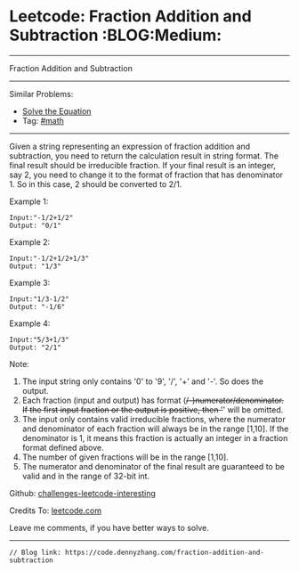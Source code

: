 
# Leetcode: Fraction Addition and Subtraction     :BLOG:Medium:

---

Fraction Addition and Subtraction  

---

Similar Problems:  

-   [Solve the Equation](https://code.dennyzhang.com/solve-the-equation)
-   Tag: [#math](https://code.dennyzhang.com/tag/math)

---

Given a string representing an expression of fraction addition and subtraction, you need to return the calculation result in string format. The final result should be irreducible fraction. If your final result is an integer, say 2, you need to change it to the format of fraction that has denominator 1. So in this case, 2 should be converted to 2/1.  

Example 1:  

    Input:"-1/2+1/2"
    Output: "0/1"

Example 2:  

    Input:"-1/2+1/2+1/3"
    Output: "1/3"

Example 3:  

    Input:"1/3-1/2"
    Output: "-1/6"

Example 4:  

    Input:"5/3+1/3"
    Output: "2/1"

Note:  

1.  The input string only contains '0' to '9', '/', '+' and '-'. So does the output.
2.  Each fraction (input and output) has format (<del>/-)numerator/denominator. If the first input fraction or the output is positive, then '</del>' will be omitted.
3.  The input only contains valid irreducible fractions, where the numerator and denominator of each fraction will always be in the range [1,10]. If the denominator is 1, it means this fraction is actually an integer in a fraction format defined above.
4.  The number of given fractions will be in the range [1,10].
5.  The numerator and denominator of the final result are guaranteed to be valid and in the range of 32-bit int.

Github: [challenges-leetcode-interesting](https://github.com/DennyZhang/challenges-leetcode-interesting/tree/master/problems/fraction-addition-and-subtraction)  

Credits To: [leetcode.com](https://leetcode.com/problems/fraction-addition-and-subtraction/description/)  

Leave me comments, if you have better ways to solve.  

---

    // Blog link: https://code.dennyzhang.com/fraction-addition-and-subtraction

